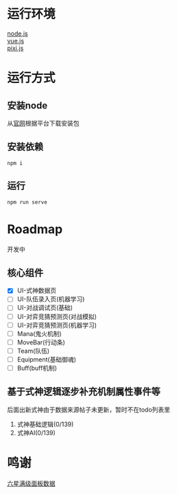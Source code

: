 # 运行环境

[node.js](https://nodejs.org)  
[vue.js](https://vuejs.org)  
[pixi.js](https://www.pixijs.com/)  

# 运行方式

## 安装node

从[官网](https://nodejs.org)根据平台下载安装包
## 安装依赖

```shell
npm i
```
## 运行
```shell
npm run serve
```

# Roadmap
开发中

## 核心组件
- [x] UI-式神数据页
- [ ] UI-队伍录入页(机器学习)
- [ ] UI-对战调试页(基础)
- [ ] UI-对弈竞猜预测页(对战模拟)
- [ ] UI-对弈竞猜预测页(机器学习)
- [ ] Mana(鬼火机制) 
- [ ] MoveBar(行动条)  
- [ ] Team(队伍) 
- [ ] Equipment(基础御魂) 
- [ ] Buff(buff机制) 

## 基于式神逻辑逐步补充机制属性事件等
后面出新式神由于数据来源帖子未更新，暂时不在todo列表里

1. 式神基础逻辑(0/139)   
2. 式神AI(0/139)

# 鸣谢

[六星满级面板数据](https://nga.178.com/read.php?tid=14788831)